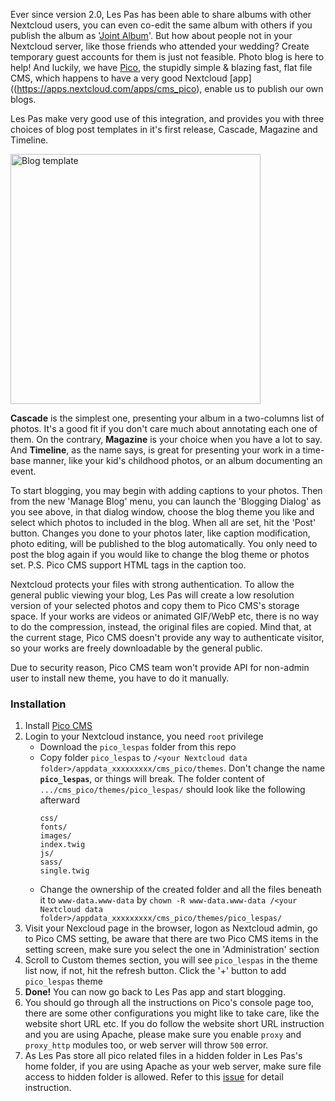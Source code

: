 Ever since version 2.0, Les Pas has been able to share albums with other Nextcloud users, you can even co-edit the same album with others if you publish the album as '[Joint Album](https://github.com/scubajeff/lespas/blob/master/fastlane/metadata/android/en-US/images/phoneScreenshots/07_publish.png)'. But how about people not in your Nextcloud server, like those friends who attended your wedding? Create temporary guest accounts for them is just not feasible. Photo blog is here to help! And luckily, we have [Pico](https://picocms.org/), the stupidly simple & blazing fast, flat file CMS, which happens to have a very good Nextcloud [app]((https://apps.nextcloud.com/apps/cms_pico), enable us to publish our own blogs.  

Les Pas make very good use of this integration, and provides you with three choices of blog post templates in it's first release, Cascade, Magazine and Timeline.

<img alt="Blog template" src="https://repository-images.githubusercontent.com/555381925/1d4318d5-f961-4f25-8c1a-e76fffc1d1ea" width="400" />

**Cascade** is the simplest one, presenting your album in a two-columns list of photos. It's a good fit if you don't care much about annotating each one of them. On the contrary, **Magazine** is your choice when you have a lot to say. And **Timeline**, as the name says, is great for presenting your work in a time-base manner, like your kid's childhood photos, or an album documenting an event.  

To start blogging, you may begin with adding captions to your photos. Then from the new 'Manage Blog' menu, you can launch the 'Blogging Dialog' as you see above, in that dialog window, choose the blog theme you like and select which photos to included in the blog. When all are set, hit the 'Post' button. Changes you done to your photos later, like caption modification, photo editing, will be published to the blog automatically. You only need to post the blog again if you would like to change the blog theme or photos set. P.S. Pico CMS support HTML tags in the caption too.

Nextcloud protects your files with strong authentication. To allow the general public viewing your blog, Les Pas will create a low resolution version of your selected photos and copy them to Pico CMS's storage space. If your works are videos or animated GIF/WebP etc, there is no way to do the compression, instead, the original files are copied. Mind that, at the current stage, Pico CMS doesn't provide any way to authenticate visitor, so your works are freely downloadable by the general public.

Due to security reason, Pico CMS team won't provide API for non-admin user to install new theme, you have to do it manually.

### Installation
1. Install [Pico CMS](https://apps.nextcloud.com/apps/cms_pico)
2. Login to your Nextcloud instance, you need `root` privilege
    - Download the `pico_lespas` folder from this repo
    - Copy folder `pico_lespas` to `/<your Nextcloud data folder>/appdata_xxxxxxxxx/cms_pico/themes`. Don't change the name **`pico_lespas`**, or things will break. The folder content of `.../cms_pico/themes/pico_lespas/` should look like the following afterward
      ```
      css/
      fonts/
      images/
      index.twig
      js/
      sass/
      single.twig
      ```
    - Change the ownership of the created folder and all the files beneath it to `www-data.www-data` by `chown -R www-data.www-data /<your Nextcloud data folder>/appdata_xxxxxxxxx/cms_pico/themes/pico_lespas/`
3. Visit your Nexcloud page in the browser, logon as Nextcloud admin, go to Pico CMS setting, be aware that there are two Pico CMS items in the setting screen, make sure you select the one in 'Administration' section
4. Scroll to Custom themes section, you will see `pico_lespas` in the theme list now, if not, hit the refresh button. Click the '+' button to add `pico_lespas` theme
5. **Done!** You can now go back to Les Pas app and start blogging.
6. You should go through all the instructions on Pico's console page too, there are some other configurations you might like to take care, like the website short URL etc. If you do follow the website short URL instruction and you are using Apache, please make sure you enable `proxy` and `proxy_http` modules too, or web server will throw `500` error.
7. As Les Pas store all pico related files in a hidden folder in Les Pas's home folder, if you are using Apache as your web server, make sure file access to hidden folder is allowed. Refer to this [issue](https://github.com/scubajeff/pico_lespas/issues/5) for detail instruction.
